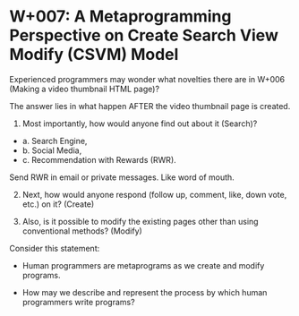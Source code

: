 # W+007: A Metaprogramming Perspective on Create Search View Modify (CSVM) Model

Experienced programmers may wonder what novelties
there are in W+006 (Making a video thumbnail HTML page)?

The answer lies in what happen AFTER the video thumbnail
page is created.

1. Most importantly, how would anyone find out about it (Search)?

- a. Search Engine, 
- b. Social Media, 
- c. Recommendation with Rewards (RWR).

Send RWR in email or private messages. Like word of mouth.

2. Next, how would anyone respond (follow up, comment, like, down vote, etc.) on it? (Create)

3. Also, is it possible to modify the existing pages
other than using conventional methods? (Modify) 

Consider this statement:

- Human programmers are metaprograms as we 
create and modify programs.

- How may we describe and represent the process
by which human programmers write programs?
